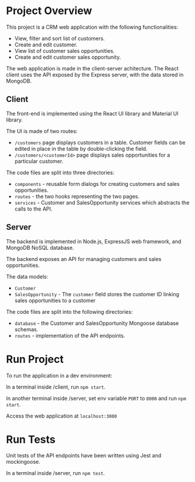# Project Overview

This project is a CRM web application with the following functionalities:

- View, filter and sort list of customers.
- Create and edit customer.
- View list of customer sales opportunities.
- Create and edit customer sales opportunity.

The web application is made in the client-server achitecture. The React client uses the API exposed by the Express server, with the data stored in MongoDB.

## Client

The front-end is implemented using the React UI library and Material UI library. 

The UI is made of two routes:

- `/customers` page displays customers in a table. Customer fields can be edited in place in the table by double-clicking the field.
- `/customers/<customerId>` page displays sales opportunities for a particular customer.

The code files are split into three directories:

- `components` -  reusable form dialogs for creating customers and sales opportunities.
- `routes` - the two hooks representing the two pages.
- `services` - Customer and SalesOpportunity services which abstracts the calls to the API.

## Server

The backend is implemented in Node.js, ExpressJS web framework, and MongoDB NoSQL database. 

The backend exposes an API for managing customers and sales opportunities.

The data models:

- `Customer`
- `SalesOpportunity` - The `customer` field stores the customer ID linking sales opportunities to a customer

The code files are split into the following directories:

- `database` - the Customer and SalesOpportunity Mongoose database schemas.
- `routes` -  implementation of the API endpoints.

# Run Project

To run the application in a dev environment:

In a terminal inside /client, run `npm start`.

In another terminal inside /server, set env variable `PORT` to `8000` and run `npm start`.

Access the web application at `localhost:3000`

# Run Tests

Unit tests of the API endpoints have been written using Jest and mockingoose.

In a terminal inside /server, run `npm test`.